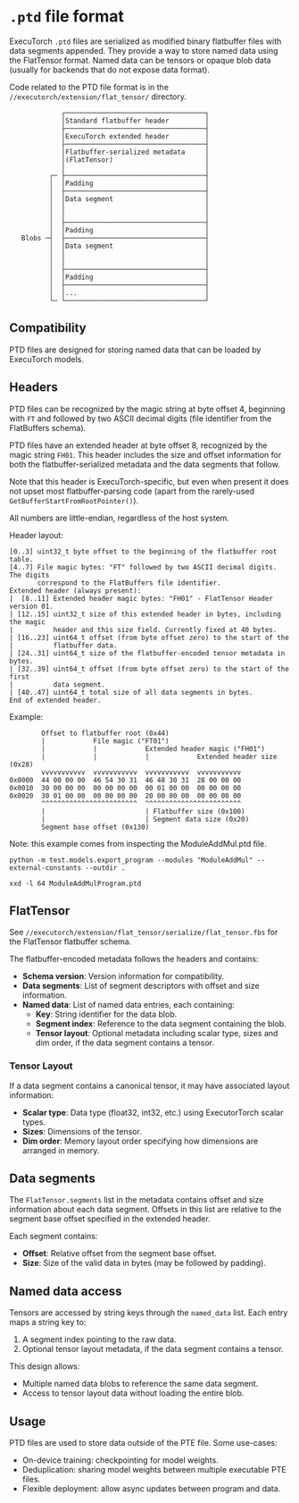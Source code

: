 # `.ptd` file format

ExecuTorch `.ptd` files are serialized as modified binary flatbuffer
files with data segments appended. They provide a way to store named data using
the FlatTensor format. Named data can be tensors or opaque blob data (usually for backends that do not expose data format).

Code related to the PTD file format is in the `//executorch/extension/flat_tensor/` directory.

```
             ┌───────────────────────────────────┐
             │Standard flatbuffer header         │
             ├───────────────────────────────────┤
             │ExecuTorch extended header         │
             ├───────────────────────────────────┤
             │Flatbuffer-serialized metadata     │
             │(FlatTensor)                       │
             │                                   │
          ┌─ ├───────────────────────────────────┤
          │  │Padding                            │
          │  ├───────────────────────────────────┤
          │  │Data segment                       │
          │  │                                   │
          │  │                                   │
          │  ├───────────────────────────────────┤
          │  │Padding                            │
   Blobs ─┤  ├───────────────────────────────────┤
          │  │Data segment                       │
          │  │                                   │
          │  │                                   │
          │  ├───────────────────────────────────┤
          │  │Padding                            │
          │  ├───────────────────────────────────┤
          │  │...                                │
          └─ └───────────────────────────────────┘
```

## Compatibility

PTD files are designed for storing named data that can be loaded by ExecuTorch
models.

## Headers

PTD files can be recognized by the magic string at byte offset 4, beginning with `FT`
and followed by two ASCII decimal digits (file identifier from the FlatBuffers schema).

PTD files have an extended header at byte offset 8, recognized by the magic string
`FH01`. This header includes the size and offset information for both the
flatbuffer-serialized metadata and the data segments that follow.

Note that this header is ExecuTorch-specific, but even when present it does not
upset most flatbuffer-parsing code (apart from the rarely-used
`GetBufferStartFromRootPointer()`).

All numbers are little-endian, regardless of the host system.

Header layout:
```
[0..3] uint32_t byte offset to the beginning of the flatbuffer root table.
[4..7] File magic bytes: "FT" followed by two ASCII decimal digits. The digits
       correspond to the FlatBuffers file identifier.
Extended header (always present):
|  [8..11] Extended header magic bytes: "FH01" - FlatTensor Header version 01.
| [12..15] uint32_t size of this extended header in bytes, including the magic
|          header and this size field. Currently fixed at 40 bytes.
| [16..23] uint64_t offset (from byte offset zero) to the start of the
|          flatbuffer data.
| [24..31] uint64_t size of the flatbuffer-encoded tensor metadata in bytes.
| [32..39] uint64_t offset (from byte offset zero) to the start of the first
|          data segment.
| [40..47] uint64_t total size of all data segments in bytes.
End of extended header.
```

Example:
```
        Offset to flatbuffer root (0x44)
        |            File magic ("FT01")
        |            |            Extended header magic ("FH01")
        |            |            |            Extended header size (0x28)
        vvvvvvvvvvv  vvvvvvvvvvv  vvvvvvvvvvv  vvvvvvvvvvv
0x0000  44 00 00 00  46 54 30 31  46 48 30 31  28 00 00 00
0x0010  30 00 00 00  00 00 00 00  00 01 00 00  00 00 00 00
0x0020  30 01 00 00  00 00 00 00  20 00 00 00  00 00 00 00
        ^^^^^^^^^^^^^^^^^^^^^^^^  ^^^^^^^^^^^^^^^^^^^^^^^^
        |                         | Flatbuffer size (0x100)
        |                         | Segment data size (0x20)
        Segment base offset (0x130)
```
Note: this example comes from inspecting the ModuleAddMul.ptd file.
```
python -m test.models.export_program --modules "ModuleAddMul" --external-constants --outdir .

xxd -l 64 ModuleAddMulProgram.ptd
```

## FlatTensor

See `//executorch/extension/flat_tensor/serialize/flat_tensor.fbs` for the
FlatTensor flatbuffer schema.

The flatbuffer-encoded metadata follows the headers and contains:

- **Schema version**: Version information for compatibility.
- **Data segments**: List of segment descriptors with offset and size information.
- **Named data**: List of named data entries, each containing:
  - **Key**: String identifier for the data blob.
  - **Segment index**: Reference to the data segment containing the blob.
  - **Tensor layout**: Optional metadata including scalar type, sizes and dim order, if the data segment contains a tensor.

### Tensor Layout

If a data segment contains a canonical tensor, it may have associated layout information:
- **Scalar type**: Data type (float32, int32, etc.) using ExecutorTorch scalar types.
- **Sizes**: Dimensions of the tensor.
- **Dim order**: Memory layout order specifying how dimensions are arranged in memory.

## Data segments

The `FlatTensor.segments` list in the metadata contains offset and size
information about each data segment. Offsets in this list are relative to
the segment base offset specified in the extended header.

Each segment contains:
- **Offset**: Relative offset from the segment base offset.
- **Size**: Size of the valid data in bytes (may be followed by padding).

## Named data access

Tensors are accessed by string keys through the `named_data` list. Each entry
maps a string key to:
1. A segment index pointing to the raw data.
2. Optional tensor layout metadata, if the data segment contains a tensor.

This design allows:
- Multiple named data blobs to reference the same data segment.
- Access to tensor layout data without loading the entire blob.

## Usage

PTD files are used to store data outside of the PTE file. Some use-cases:
- On-device training: checkpointing for model weights.
- Deduplication: sharing model weights between multiple executable PTE files.
- Flexible deployment: allow async updates between program and data.
